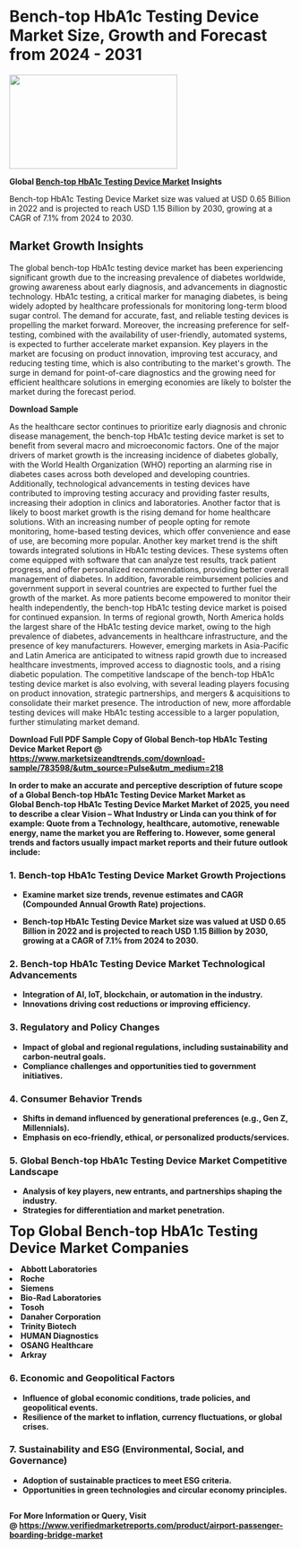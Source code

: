 <H1>Bench-top HbA1c Testing Device Market Size, Growth and Forecast from 2024 - 2031</H1><img class="aligncenter size-medium wp-image-584254" src="https://thirdeyenews.in/wp-content/uploads/2024/09/Global-Market-Research-300x168.jpeg" alt="" width="300" height="168" /><p><strong>Global&nbsp;<a href="https://www.marketsizeandtrends.com/download-sample/783598/&amp;utm_source=Pulse&amp;utm_medium=218">Bench-top HbA1c Testing Device Market</a> Insights</strong></p><p>Bench-top HbA1c Testing Device Market size was valued at USD 0.65 Billion in 2022 and is projected to reach USD 1.15 Billion by 2030, growing at a CAGR of 7.1% from 2024 to 2030.</p><p><h2>Market Growth Insights</h2> <p>The global bench-top HbA1c testing device market has been experiencing significant growth due to the increasing prevalence of diabetes worldwide, growing awareness about early diagnosis, and advancements in diagnostic technology. HbA1c testing, a critical marker for managing diabetes, is being widely adopted by healthcare professionals for monitoring long-term blood sugar control. The demand for accurate, fast, and reliable testing devices is propelling the market forward. Moreover, the increasing preference for self-testing, combined with the availability of user-friendly, automated systems, is expected to further accelerate market expansion. Key players in the market are focusing on product innovation, improving test accuracy, and reducing testing time, which is also contributing to the market's growth. The surge in demand for point-of-care diagnostics and the growing need for efficient healthcare solutions in emerging economies are likely to bolster the market during the forecast period.</p> <p><strong>Download Sample</strong></p> <p>As the healthcare sector continues to prioritize early diagnosis and chronic disease management, the bench-top HbA1c testing device market is set to benefit from several macro and microeconomic factors. One of the major drivers of market growth is the increasing incidence of diabetes globally, with the World Health Organization (WHO) reporting an alarming rise in diabetes cases across both developed and developing countries. Additionally, technological advancements in testing devices have contributed to improving testing accuracy and providing faster results, increasing their adoption in clinics and laboratories. Another factor that is likely to boost market growth is the rising demand for home healthcare solutions. With an increasing number of people opting for remote monitoring, home-based testing devices, which offer convenience and ease of use, are becoming more popular. Another key market trend is the shift towards integrated solutions in HbA1c testing devices. These systems often come equipped with software that can analyze test results, track patient progress, and offer personalized recommendations, providing better overall management of diabetes. In addition, favorable reimbursement policies and government support in several countries are expected to further fuel the growth of the market. As more patients become empowered to monitor their health independently, the bench-top HbA1c testing device market is poised for continued expansion. In terms of regional growth, North America holds the largest share of the HbA1c testing device market, owing to the high prevalence of diabetes, advancements in healthcare infrastructure, and the presence of key manufacturers. However, emerging markets in Asia-Pacific and Latin America are anticipated to witness rapid growth due to increased healthcare investments, improved access to diagnostic tools, and a rising diabetic population. The competitive landscape of the bench-top HbA1c testing device market is also evolving, with several leading players focusing on product innovation, strategic partnerships, and mergers & acquisitions to consolidate their market presence. The introduction of new, more affordable testing devices will make HbA1c testing accessible to a larger population, further stimulating market demand. <p><strong></p><p><span class=""><strong>Download Full PDF Sample Copy of Global Bench-top HbA1c Testing Device Market Report</strong> @ <a href="https://www.marketsizeandtrends.com/download-sample/783598/&amp;utm_source=Pulse&amp;utm_medium=218" target="_blank">https://www.marketsizeandtrends.com/download-sample/783598/&amp;utm_source=Pulse&amp;utm_medium=218</a></span></p><p>In order to make an accurate and perceptive description of future scope of a Global&nbsp;Bench-top HbA1c Testing Device Market Market as Global&nbsp;Bench-top HbA1c Testing Device Market Market of 2025, you need to describe a clear Vision &ndash; What Industry or Linda can you think of for example: Quote from a Technology, healthcare, automotive, renewable energy, name the market you are Reffering to. However, some general trends and factors usually impact market reports and their future outlook include:</p><h3>1.&nbsp;<strong>Bench-top HbA1c Testing Device Market Growth Projections</strong></h3><ul><li>Examine market size trends, revenue estimates and CAGR (Compounded Annual Growth Rate) projections.</li><li><p>Bench-top HbA1c Testing Device Market size was valued at USD 0.65 Billion in 2022 and is projected to reach USD 1.15 Billion by 2030, growing at a CAGR of 7.1% from 2024 to 2030.</p></li></ul><h3>2.&nbsp;<strong>Bench-top HbA1c Testing Device Market Technological Advancements</strong></h3><ul><li>Integration of AI, IoT, blockchain, or automation in the industry.</li><li>Innovations driving cost reductions or improving efficiency.</li></ul><h3>3.&nbsp;<strong>Regulatory and Policy Changes</strong></h3><ul><li>Impact of global and regional regulations, including sustainability and carbon-neutral goals.</li><li>Compliance challenges and opportunities tied to government initiatives.</li></ul><h3>4.&nbsp;<strong>Consumer Behavior Trends</strong></h3><ul><li>Shifts in demand influenced by generational preferences (e.g., Gen Z, Millennials).</li><li>Emphasis on eco-friendly, ethical, or personalized products/services.</li></ul><h3>5.&nbsp;<strong>Global Bench-top HbA1c Testing Device Market Competitive Landscape</strong></h3><ul><li>Analysis of key players, new entrants, and partnerships shaping the industry.</li><li>Strategies for differentiation and market penetration.</li></ul><p data-pm-slice="1 1 []"><span style="color: inherit; font-family: inherit; font-size: 25px;">Top Global Bench-top HbA1c Testing Device Market Companies</span></p><div class="" data-test-id=""><p><li>Abbott Laboratories</li><li> Roche</li><li> Siemens</li><li> Bio-Rad Laboratories</li><li> Tosoh</li><li> Danaher Corporation</li><li> Trinity Biotech</li><li> HUMAN Diagnostics</li><li> OSANG Healthcare</li><li> Arkray</li></p></div><h3>6.&nbsp;<strong>Economic and Geopolitical Factors</strong></h3><ul><li>Influence of global economic conditions, trade policies, and geopolitical events.</li><li>Resilience of the market to inflation, currency fluctuations, or global crises.</li></ul><h3>7.&nbsp;<strong>Sustainability and ESG (Environmental, Social, and Governance)</strong></h3><ul><li>Adoption of sustainable practices to meet ESG criteria.</li><li>Opportunities in green technologies and circular economy principles.</li></ul><h2><strong style="font-size: 14px;">For More Information or Query, Visit @&nbsp;</strong><a style="background-color: #ffffff; font-size: 14px;" href="https://www.marketsizeandtrends.com/report/bench-top-hba1c-testing-device-market/" target="_blank">https://www.verifiedmarketreports.com/product/airport-passenger-boarding-bridge-market</a></h2>
